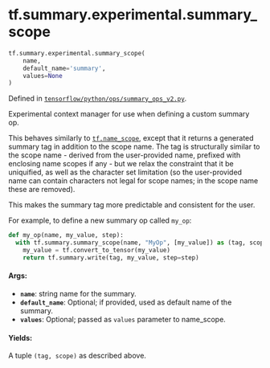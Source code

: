 <div itemscope itemtype="http://developers.google.com/ReferenceObject">
<meta itemprop="name" content="tf.summary.experimental.summary_scope" />
<meta itemprop="path" content="Stable" />
</div>

# tf.summary.experimental.summary_scope

``` python
tf.summary.experimental.summary_scope(
    name,
    default_name='summary',
    values=None
)
```



Defined in [`tensorflow/python/ops/summary_ops_v2.py`](/code/stable/tensorflow/python/ops/summary_ops_v2.py).

Experimental context manager for use when defining a custom summary op.

This behaves similarly to <a href="../../../tf/name_scope.md"><code>tf.name_scope</code></a>, except that it returns a generated
summary tag in addition to the scope name. The tag is structurally similar to
the scope name - derived from the user-provided name, prefixed with enclosing
name scopes if any - but we relax the constraint that it be uniquified, as
well as the character set limitation (so the user-provided name can contain
characters not legal for scope names; in the scope name these are removed).

This makes the summary tag more predictable and consistent for the user.

For example, to define a new summary op called `my_op`:

```python
def my_op(name, my_value, step):
  with tf.summary.summary_scope(name, "MyOp", [my_value]) as (tag, scope):
    my_value = tf.convert_to_tensor(my_value)
    return tf.summary.write(tag, my_value, step=step)
```

#### Args:

* <b>`name`</b>: string name for the summary.
* <b>`default_name`</b>: Optional; if provided, used as default name of the summary.
* <b>`values`</b>: Optional; passed as `values` parameter to name_scope.


#### Yields:

A tuple `(tag, scope)` as described above.